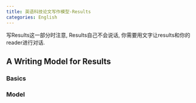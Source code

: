 ```yaml
---
title: 英语科技论文写作模型-Results
categories: English
---
```


写Results这一部分时注意, Results自己不会说话, 你需要用文字让results和你的reader进行对话.



## A Writing Model for Results



### Basics



### Model

